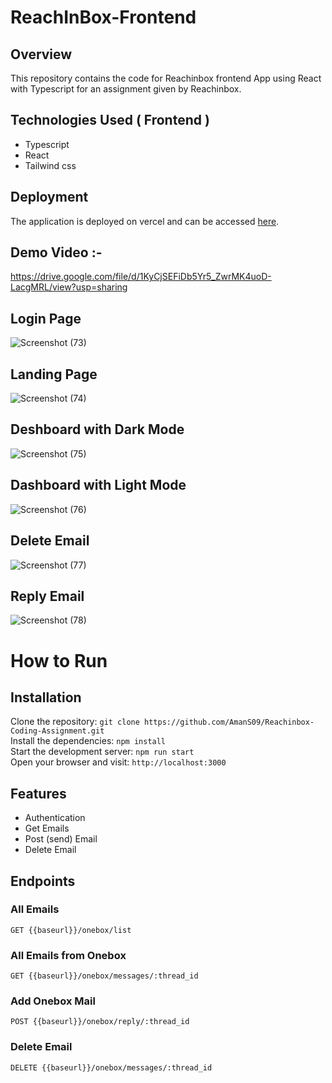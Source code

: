 # ReachInBox-Frontend

## Overview
This repository contains the code for Reachinbox frontend  App using React with Typescript for an assignment given by Reachinbox.

## Technologies Used ( Frontend )
  - Typescript
  - React
  - Tailwind css

## Deployment

The application is deployed on vercel and can be accessed [here](https://reachinbox-coding-assignment.vercel.app/).

## Demo Video :- 

https://drive.google.com/file/d/1KyCjSEFiDb5Yr5_ZwrMK4uoD-LacgMRL/view?usp=sharing

## Login Page

![Screenshot (73)](https://github.com/user-attachments/assets/e3fa8385-3f8b-40a2-9511-1fd08a4aca9d)


## Landing Page

![Screenshot (74)](https://github.com/user-attachments/assets/45adeab6-605c-4738-8328-8c4a33438b73)


## Deshboard with Dark Mode

 ![Screenshot (75)](https://github.com/user-attachments/assets/84a8623c-df10-45ef-9fef-8e21098ed03a)


## Dashboard with Light Mode

![Screenshot (76)](https://github.com/user-attachments/assets/f4b37c38-52eb-4564-80f3-2314a3398cff)


## Delete Email 

![Screenshot (77)](https://github.com/user-attachments/assets/01764672-2aed-46f5-992c-b67b32ac2959)


## Reply Email

![Screenshot (78)](https://github.com/user-attachments/assets/e7e7b6c7-1e18-4ee6-9c83-30660c495a34)


 # How to Run <br/>
 
   <h2>Installation</h2>
   
   Clone the repository:   ``` git clone https://github.com/AmanS09/Reachinbox-Coding-Assignment.git  ``` <br/>
   Install the dependencies:   ``` npm install ``` <br/>
   Start the development server:   ``` npm run start ``` <br/>
   Open your browser and visit:   ``` http://localhost:3000 ``` <br/>
   

   ## Features 
   
  - Authentication
  - Get Emails
  - Post (send) Email
  - Delete Email


   <h2>Endpoints</h2>
   <h3>All Emails</h3>
   <pre><code>GET {{baseurl}}/onebox/list </code></pre>

   <h3>All Emails from Onebox</h3>
   <pre><code>GET {{baseurl}}/onebox/messages/:thread_id </code></pre>

   <h3>Add Onebox Mail</h3>
   <pre><code>POST {{baseurl}}/onebox/reply/:thread_id </code></pre>

   <h3>Delete Email</h3>
   <pre><code>DELETE {{baseurl}}/onebox/messages/:thread_id </code></pre>
  
